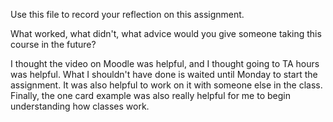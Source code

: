 Use this file to record your reflection on this assignment. 

What worked, what didn't, what advice would you give someone taking this course in the future?

I thought the video on Moodle was helpful, and I thought going to TA hours was helpful. What I shouldn't have done is waited until Monday to start the assignment. It was also helpful to work on it with someone else in the class. Finally, the one card example was also really helpful for me to begin understanding how classes work. 